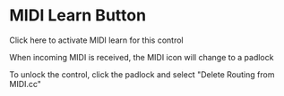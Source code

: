 <!-- MIDI Learn Button -->
# MIDI Learn Button

Click here to activate MIDI learn for this control

When incoming MIDI is received, the MIDI icon will change to a padlock

To unlock the control, click the padlock and select "Delete Routing from MIDI.cc"